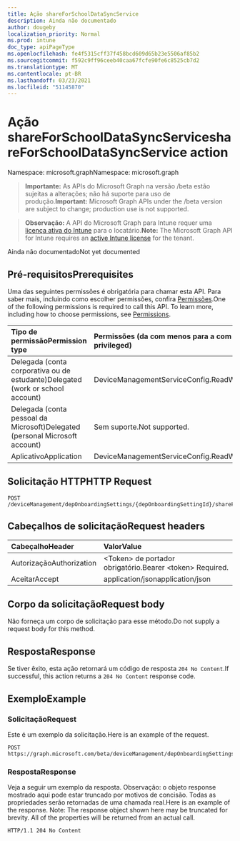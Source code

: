 ```yaml
---
title: Ação shareForSchoolDataSyncService
description: Ainda não documentado
author: dougeby
localization_priority: Normal
ms.prod: intune
doc_type: apiPageType
ms.openlocfilehash: fe4f5315cff37f458bcd609d65b23e5506af85b2
ms.sourcegitcommit: f592c9ff96ceeb40caa67fcfe90fe6c8525cb7d2
ms.translationtype: MT
ms.contentlocale: pt-BR
ms.lasthandoff: 03/23/2021
ms.locfileid: "51145870"
---
```

# <a name="shareforschooldatasyncservice-action"></a><span data-ttu-id="7bac4-103">Ação shareForSchoolDataSyncService</span><span class="sxs-lookup"><span data-stu-id="7bac4-103">shareForSchoolDataSyncService action</span></span>

<span data-ttu-id="7bac4-104">Namespace: microsoft.graph</span><span class="sxs-lookup"><span data-stu-id="7bac4-104">Namespace: microsoft.graph</span></span>

> <span data-ttu-id="7bac4-105">**Importante:** As APIs do Microsoft Graph na versão /beta estão sujeitas a alterações; não há suporte para uso de produção.</span><span class="sxs-lookup"><span data-stu-id="7bac4-105">**Important:** Microsoft Graph APIs under the /beta version are subject to change; production use is not supported.</span></span>

> <span data-ttu-id="7bac4-106">**Observação:** A API do Microsoft Graph para Intune requer uma [licença ativa do Intune](https://go.microsoft.com/fwlink/?linkid=839381) para o locatário.</span><span class="sxs-lookup"><span data-stu-id="7bac4-106">**Note:** The Microsoft Graph API for Intune requires an [active Intune license](https://go.microsoft.com/fwlink/?linkid=839381) for the tenant.</span></span>

<span data-ttu-id="7bac4-107">Ainda não documentado</span><span class="sxs-lookup"><span data-stu-id="7bac4-107">Not yet documented</span></span>

## <a name="prerequisites"></a><span data-ttu-id="7bac4-108">Pré-requisitos</span><span class="sxs-lookup"><span data-stu-id="7bac4-108">Prerequisites</span></span>
<span data-ttu-id="7bac4-p101">Uma das seguintes permissões é obrigatória para chamar esta API. Para saber mais, incluindo como escolher permissões, confira [Permissões](/graph/permissions-reference).</span><span class="sxs-lookup"><span data-stu-id="7bac4-p101">One of the following permissions is required to call this API. To learn more, including how to choose permissions, see [Permissions](/graph/permissions-reference).</span></span>

|<span data-ttu-id="7bac4-111">Tipo de permissão</span><span class="sxs-lookup"><span data-stu-id="7bac4-111">Permission type</span></span>|<span data-ttu-id="7bac4-112">Permissões (da com menos para a com mais privilégios)</span><span class="sxs-lookup"><span data-stu-id="7bac4-112">Permissions (from least to most privileged)</span></span>|
|:---|:---|
|<span data-ttu-id="7bac4-113">Delegada (conta corporativa ou de estudante)</span><span class="sxs-lookup"><span data-stu-id="7bac4-113">Delegated (work or school account)</span></span>|<span data-ttu-id="7bac4-114">DeviceManagementServiceConfig.ReadWrite.All</span><span class="sxs-lookup"><span data-stu-id="7bac4-114">DeviceManagementServiceConfig.ReadWrite.All</span></span>|
|<span data-ttu-id="7bac4-115">Delegada (conta pessoal da Microsoft)</span><span class="sxs-lookup"><span data-stu-id="7bac4-115">Delegated (personal Microsoft account)</span></span>|<span data-ttu-id="7bac4-116">Sem suporte.</span><span class="sxs-lookup"><span data-stu-id="7bac4-116">Not supported.</span></span>|
|<span data-ttu-id="7bac4-117">Aplicativo</span><span class="sxs-lookup"><span data-stu-id="7bac4-117">Application</span></span>|<span data-ttu-id="7bac4-118">DeviceManagementServiceConfig.ReadWrite.All</span><span class="sxs-lookup"><span data-stu-id="7bac4-118">DeviceManagementServiceConfig.ReadWrite.All</span></span>|

## <a name="http-request"></a><span data-ttu-id="7bac4-119">Solicitação HTTP</span><span class="sxs-lookup"><span data-stu-id="7bac4-119">HTTP Request</span></span>
<!-- {
  "blockType": "ignored"
}
-->
``` http
POST /deviceManagement/depOnboardingSettings/{depOnboardingSettingId}/shareForSchoolDataSyncService
```

## <a name="request-headers"></a><span data-ttu-id="7bac4-120">Cabeçalhos de solicitação</span><span class="sxs-lookup"><span data-stu-id="7bac4-120">Request headers</span></span>
|<span data-ttu-id="7bac4-121">Cabeçalho</span><span class="sxs-lookup"><span data-stu-id="7bac4-121">Header</span></span>|<span data-ttu-id="7bac4-122">Valor</span><span class="sxs-lookup"><span data-stu-id="7bac4-122">Value</span></span>|
|:---|:---|
|<span data-ttu-id="7bac4-123">Autorização</span><span class="sxs-lookup"><span data-stu-id="7bac4-123">Authorization</span></span>|<span data-ttu-id="7bac4-124">&lt;Token&gt; de portador obrigatório.</span><span class="sxs-lookup"><span data-stu-id="7bac4-124">Bearer &lt;token&gt; Required.</span></span>|
|<span data-ttu-id="7bac4-125">Aceitar</span><span class="sxs-lookup"><span data-stu-id="7bac4-125">Accept</span></span>|<span data-ttu-id="7bac4-126">application/json</span><span class="sxs-lookup"><span data-stu-id="7bac4-126">application/json</span></span>|

## <a name="request-body"></a><span data-ttu-id="7bac4-127">Corpo da solicitação</span><span class="sxs-lookup"><span data-stu-id="7bac4-127">Request body</span></span>
<span data-ttu-id="7bac4-128">Não forneça um corpo de solicitação para esse método.</span><span class="sxs-lookup"><span data-stu-id="7bac4-128">Do not supply a request body for this method.</span></span>

## <a name="response"></a><span data-ttu-id="7bac4-129">Resposta</span><span class="sxs-lookup"><span data-stu-id="7bac4-129">Response</span></span>
<span data-ttu-id="7bac4-130">Se tiver êxito, esta ação retornará um código de resposta `204 No Content`.</span><span class="sxs-lookup"><span data-stu-id="7bac4-130">If successful, this action returns a `204 No Content` response code.</span></span>

## <a name="example"></a><span data-ttu-id="7bac4-131">Exemplo</span><span class="sxs-lookup"><span data-stu-id="7bac4-131">Example</span></span>

### <a name="request"></a><span data-ttu-id="7bac4-132">Solicitação</span><span class="sxs-lookup"><span data-stu-id="7bac4-132">Request</span></span>
<span data-ttu-id="7bac4-133">Este é um exemplo da solicitação.</span><span class="sxs-lookup"><span data-stu-id="7bac4-133">Here is an example of the request.</span></span>
``` http
POST https://graph.microsoft.com/beta/deviceManagement/depOnboardingSettings/{depOnboardingSettingId}/shareForSchoolDataSyncService
```

### <a name="response"></a><span data-ttu-id="7bac4-134">Resposta</span><span class="sxs-lookup"><span data-stu-id="7bac4-134">Response</span></span>
<span data-ttu-id="7bac4-p102">Veja a seguir um exemplo da resposta. Observação: o objeto response mostrado aqui pode estar truncado por motivos de concisão. Todas as propriedades serão retornadas de uma chamada real.</span><span class="sxs-lookup"><span data-stu-id="7bac4-p102">Here is an example of the response. Note: The response object shown here may be truncated for brevity. All of the properties will be returned from an actual call.</span></span>
``` http
HTTP/1.1 204 No Content
```




